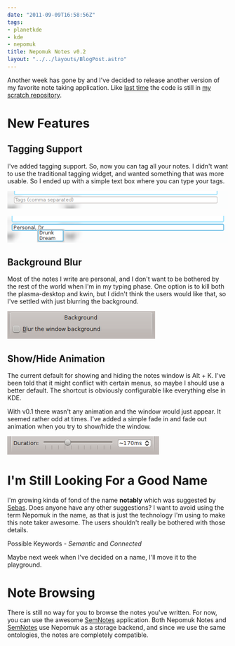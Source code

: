 ```yaml
---
date: "2011-09-09T16:58:56Z"
tags:
- planetkde
- kde
- nepomuk
title: Nepomuk Notes v0.2
layout: "../../layouts/BlogPost.astro"
---
```


Another week has gone by and I've decided to release another version of
my favorite note taking application. Like [last time][] the code is
still in [my scratch repository][].

New Features
============

Tagging Support
---------------

I've added tagging support. So, now you can tag all your notes. I didn't
want to use the traditional tagging widget, and wanted something that
was more usable. So I ended up with a simple text box where you can type
your tags.

![Tags! Tags! Your tags go here!][]

![Guess which one I use more frequently?][]

Background Blur
---------------

Most of the notes I write are personal, and I don't want to be bothered
by the rest of the world when I'm in my typing phase. One option is to
kill both the plasma-desktop and kwin, but I didn't think the users
would like that, so I've settled with just blurring the background.

![image][]

Show/Hide Animation
-------------------

The current default for showing and hiding the notes window is Alt + K.
I've been told that it might conflict with certain menus, so maybe I
should use a better default. The shortcut is obviously configurable like
everything else in KDE.

With v0.1 there wasn't any animation and the window would just appear.
It seemed rather odd at times. I've added a simple fade in and fade out
animation when you try to show/hide the window.

![That's the animation duration!][]

I'm Still Looking For a Good Name
=================================

I'm growing kinda of fond of the name **notably** which was suggested by
[Sebas][]. Does anyone have any other suggestions? I want to avoid using
the term Nepomuk in the name, as that is just the technology I'm using
to make this note taker awesome. The users shouldn't really be bothered
with those details.

Possible Keywords - *Semantic* and *Connected*

Maybe next week when I've decided on a name, I'll move it to the
playground.

Note Browsing
=============

There is still no way for you to browse the notes you've written. For
now, you can use the awesome [SemNotes][] application. Both Nepomuk
Notes and [SemNotes][] use Nepomuk as a storage backend, and since we
use the same ontologies, the notes are completely compatible.

  [last time]: http://vhanda.in/blog/2011/09/nepomuk-notes-v0.1/
  [my scratch repository]: http://quickgit.kde.org/?p=scratch%2Fvhanda%2Fnnotes.git&a=summary
  [Tags! Tags! Your tags go here!]: /blog/images/2011/09/09/nnotes2_tags.png
  [Guess which one I use more frequently?]: /blog/images/2011/09/09/nnotes2_tags2.png
  [image]: /blog/images/2011/09/09/nnotes2_background.png
  [That's the animation duration!]: /blog/images/2011/09/09/nnotes2_duration.png
  [Sebas]: http://vhanda.in/blog/2011/09/nepomuk-notes-v0.1/#comment-300752830
  [SemNotes]: http://gitorious.org/semnotes
